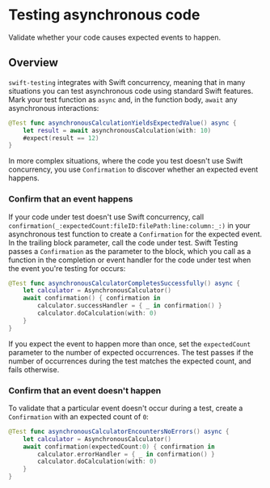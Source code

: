 # Testing asynchronous code

<!--
This source file is part of the Swift.org open source project

Copyright (c) 2024 Apple Inc. and the Swift project authors
Licensed under Apache License v2.0 with Runtime Library Exception

See https://swift.org/LICENSE.txt for license information
See https://swift.org/CONTRIBUTORS.txt for Swift project authors
-->

Validate whether your code causes expected events to happen.

## Overview

`swift-testing` integrates with Swift concurrency, meaning that in many
situations you can test asynchronous code using standard Swift
features.  Mark your test function as `async` and, in the function
body, `await` any asynchronous interactions:

```swift
@Test func asynchronousCalculationYieldsExpectedValue() async {
    let result = await asynchronousCalculation(with: 10)
    #expect(result == 12)
}
```

In more complex situations, where the code you test doesn't use Swift
concurrency, you use ``Confirmation`` to discover whether an expected
event happens.

### Confirm that an event happens

If your code under test doesn't use Swift concurrency, call
``confirmation(_:expectedCount:fileID:filePath:line:column:_:)`` in
your asynchronous test function to create a `Confirmation` for the
expected event.  In the trailing block parameter, call the code under
test.  Swift Testing passes a `Confirmation` as the parameter to the
block, which you call as a function in the completion or event handler
for the code under test when the event you're testing for occurs:

```swift
@Test func asynchronousCalculatorCompletesSuccessfully() async {
    let calculator = AsynchronousCalculator()
    await confirmation() { confirmation in
        calculator.successHandler = { _ in confirmation() }
        calculator.doCalculation(with: 0)
    }
}
```

If you expect the event to happen more than once, set the
`expectedCount` parameter to the number of expected occurrences.  The
test passes if the number of occurrences during the test matches the
expected count, and fails otherwise.

### Confirm that an event doesn't happen

To validate that a particular event doesn't occur during a test,
create a `Confirmation` with an expected count of `0`:

```swift
@Test func asynchronousCalculatorEncountersNoErrors() async {
    let calculator = AsynchronousCalculator()
    await confirmation(expectedCount:0) { confirmation in
        calculator.errorHandler = { _ in confirmation() }
        calculator.doCalculation(with: 0)
    }
}
```

